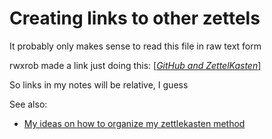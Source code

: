 # Creating links to other zettels

It probably only makes sense to read this file in raw text form

rwxrob made a link just doing this: [[*GitHub and ZettelKasten*]](/20210502004642)

So links in my notes will be relative, I guess

See also:
* [My ideas on how to organize my zettlekasten method](./20210509144216.md)